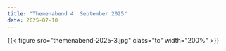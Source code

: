 ```yaml
---
title: "Themenabend 4. September 2025"
date: 2025-07-10
---
```


{{< figure src="themenabend-2025-3.jpg" class="tc" width="200%" >}}
